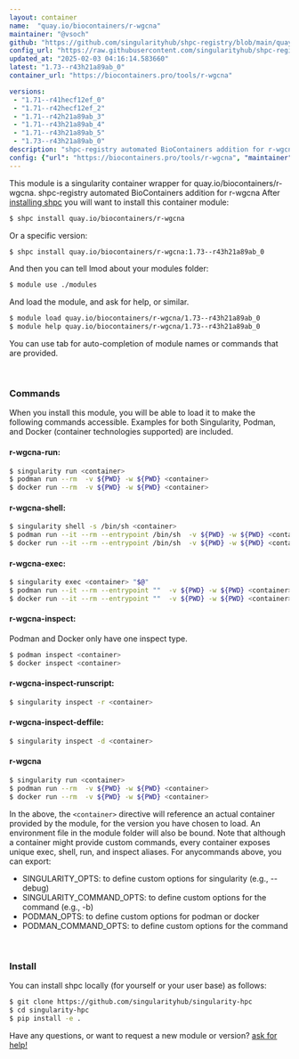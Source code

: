 ```yaml
---
layout: container
name:  "quay.io/biocontainers/r-wgcna"
maintainer: "@vsoch"
github: "https://github.com/singularityhub/shpc-registry/blob/main/quay.io/biocontainers/r-wgcna/container.yaml"
config_url: "https://raw.githubusercontent.com/singularityhub/shpc-registry/main/quay.io/biocontainers/r-wgcna/container.yaml"
updated_at: "2025-02-03 04:16:14.583660"
latest: "1.73--r43h21a89ab_0"
container_url: "https://biocontainers.pro/tools/r-wgcna"

versions:
 - "1.71--r41hecf12ef_0"
 - "1.71--r42hecf12ef_2"
 - "1.71--r42h21a89ab_3"
 - "1.71--r43h21a89ab_4"
 - "1.71--r43h21a89ab_5"
 - "1.73--r43h21a89ab_0"
description: "shpc-registry automated BioContainers addition for r-wgcna"
config: {"url": "https://biocontainers.pro/tools/r-wgcna", "maintainer": "@vsoch", "description": "shpc-registry automated BioContainers addition for r-wgcna", "latest": {"1.73--r43h21a89ab_0": "sha256:7289b5a582e23b93c92ef4687847f299a3c5601c55b499045fc4075453d3360f"}, "tags": {"1.71--r41hecf12ef_0": "sha256:cf8283be7ca15cb9cd473d76baebdc0ba3d0b46b14a89ec1334095c36d3f2f7e", "1.71--r42hecf12ef_2": "sha256:1ed10b40e891b9aeadfb004b4b2f5445117f7cd4bf45e54fef6131d20ea79361", "1.71--r42h21a89ab_3": "sha256:3a66fa88767dbc7647ee1a8445454100c4168e958d0e30f39b2e4b7addacc5d1", "1.71--r43h21a89ab_4": "sha256:115be8815c6f96bf494e45f124ce8b60f26ae987b2538da1f925cf44da3f7727", "1.71--r43h21a89ab_5": "sha256:6f3c184f6934062dd4a8f2472eb73060386656b7a97353017d2000ea9599841a", "1.73--r43h21a89ab_0": "sha256:7289b5a582e23b93c92ef4687847f299a3c5601c55b499045fc4075453d3360f"}, "docker": "quay.io/biocontainers/r-wgcna"}
---
```


This module is a singularity container wrapper for quay.io/biocontainers/r-wgcna.
shpc-registry automated BioContainers addition for r-wgcna
After [installing shpc](#install) you will want to install this container module:


```bash
$ shpc install quay.io/biocontainers/r-wgcna
```

Or a specific version:

```bash
$ shpc install quay.io/biocontainers/r-wgcna:1.73--r43h21a89ab_0
```

And then you can tell lmod about your modules folder:

```bash
$ module use ./modules
```

And load the module, and ask for help, or similar.

```bash
$ module load quay.io/biocontainers/r-wgcna/1.73--r43h21a89ab_0
$ module help quay.io/biocontainers/r-wgcna/1.73--r43h21a89ab_0
```

You can use tab for auto-completion of module names or commands that are provided.

<br>

### Commands

When you install this module, you will be able to load it to make the following commands accessible.
Examples for both Singularity, Podman, and Docker (container technologies supported) are included.

#### r-wgcna-run:

```bash
$ singularity run <container>
$ podman run --rm  -v ${PWD} -w ${PWD} <container>
$ docker run --rm  -v ${PWD} -w ${PWD} <container>
```

#### r-wgcna-shell:

```bash
$ singularity shell -s /bin/sh <container>
$ podman run --it --rm --entrypoint /bin/sh  -v ${PWD} -w ${PWD} <container>
$ docker run --it --rm --entrypoint /bin/sh  -v ${PWD} -w ${PWD} <container>
```

#### r-wgcna-exec:

```bash
$ singularity exec <container> "$@"
$ podman run --it --rm --entrypoint ""  -v ${PWD} -w ${PWD} <container> "$@"
$ docker run --it --rm --entrypoint ""  -v ${PWD} -w ${PWD} <container> "$@"
```

#### r-wgcna-inspect:

Podman and Docker only have one inspect type.

```bash
$ podman inspect <container>
$ docker inspect <container>
```

#### r-wgcna-inspect-runscript:

```bash
$ singularity inspect -r <container>
```

#### r-wgcna-inspect-deffile:

```bash
$ singularity inspect -d <container>
```



#### r-wgcna

```bash
$ singularity run <container>
$ podman run --rm  -v ${PWD} -w ${PWD} <container>
$ docker run --rm  -v ${PWD} -w ${PWD} <container>
```


In the above, the `<container>` directive will reference an actual container provided
by the module, for the version you have chosen to load. An environment file in the
module folder will also be bound. Note that although a container
might provide custom commands, every container exposes unique exec, shell, run, and
inspect aliases. For anycommands above, you can export:

 - SINGULARITY_OPTS: to define custom options for singularity (e.g., --debug)
 - SINGULARITY_COMMAND_OPTS: to define custom options for the command (e.g., -b)
 - PODMAN_OPTS: to define custom options for podman or docker
 - PODMAN_COMMAND_OPTS: to define custom options for the command

<br>

### Install

You can install shpc locally (for yourself or your user base) as follows:

```bash
$ git clone https://github.com/singularityhub/singularity-hpc
$ cd singularity-hpc
$ pip install -e .
```

Have any questions, or want to request a new module or version? [ask for help!](https://github.com/singularityhub/singularity-hpc/issues)